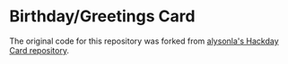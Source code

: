 Birthday/Greetings Card
=======================

The original code for this repository was forked from [alysonla's Hackday Card repository](https://github.com/alysonla/hackday-card).
